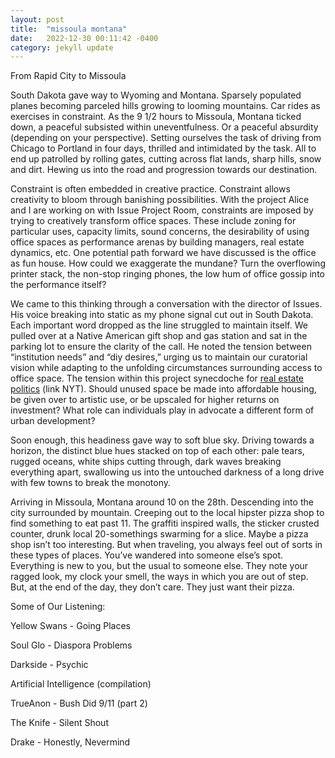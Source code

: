 ```yaml
---
layout: post
title:  "missoula montana"
date:   2022-12-30 00:11:42 -0400
category: jekyll update
---
```

From Rapid City to Missoula 

South Dakota gave way to Wyoming and Montana. Sparsely populated planes becoming parceled hills growing to looming mountains. Car rides as exercises in constraint. As the 9 1/2 hours to Missoula, Montana ticked down, a peaceful subsisted within uneventfulness. Or a peaceful absurdity (depending on your perspective). Setting ourselves the task of driving from Chicago to Portland in four days, thrilled and intimidated by the task. All to end up patrolled by rolling gates, cutting across flat lands, sharp hills, snow and dirt. Hewing us into the road and progression towards our destination. 

Constraint is often embedded in creative practice. Constraint allows creativity to bloom through banishing possibilities. With the project Alice and I are working on with Issue Project Room, constraints are imposed by trying to creatively transform office spaces. These include zoning for particular uses, capacity limits, sound concerns, the desirability of using office spaces as performance arenas by building managers, real estate dynamics, etc. One potential path forward we have discussed is the office as fun house. How could we exaggerate the mundane? Turn the overflowing printer stack, the non-stop ringing phones, the low hum of office gossip into the performance itself? 

We came to this thinking through a conversation with the director of Issues. His voice breaking into static as my phone signal cut out in South Dakota. Each important word dropped as the line struggled to maintain itself. We pulled over at a Native American gift shop and gas station and sat in the parking lot to ensure the clarity of the call. He noted the tension between “institution needs” and “diy desires,” urging us to maintain our curatorial vision while adapting to the unfolding circumstances surrounding access to office space. The tension within this project synecdoche for [real estate politics](https://www.nytimes.com/2022/12/27/business/office-space-glut-reuse.html "real estate politics") (link NYT). Should unused space be made into affordable housing, be given over to artistic use, or be upscaled for higher returns on investment? What role can individuals play in advocate a different form of urban development? 

Soon enough, this headiness gave way to soft blue sky. Driving towards a horizon, the distinct blue hues stacked on top of each other: pale tears, rugged oceans, white ships cutting through, dark waves breaking everything apart, swallowing us into the untouched darkness of a long drive with few towns to break the monotony. 

Arriving in Missoula, Montana around 10 on the 28th. Descending into the city surrounded by mountain. Creeping out to the local hipster pizza shop to find something to eat past 11. The graffiti inspired walls, the sticker crusted counter, drunk local 20-somethings swarming for a slice. Maybe a pizza shop isn’t too interesting. But when traveling, you always feel out of sorts in these types of places. You’ve wandered into someone else’s spot. Everything is new to you, but the usual to someone else. They note your ragged look, my clock your smell, the ways in which you are out of step. But, at the end of the day, they don’t care. They just want their pizza. 

Some of Our Listening: 

Yellow Swans - Going Places 

Soul Glo - Diaspora Problems 

Darkside - Psychic 

Artificial Intelligence (compilation) 

TrueAnon - Bush Did 9/11 (part 2)

The Knife - Silent Shout

Drake - Honestly, Nevermind 
